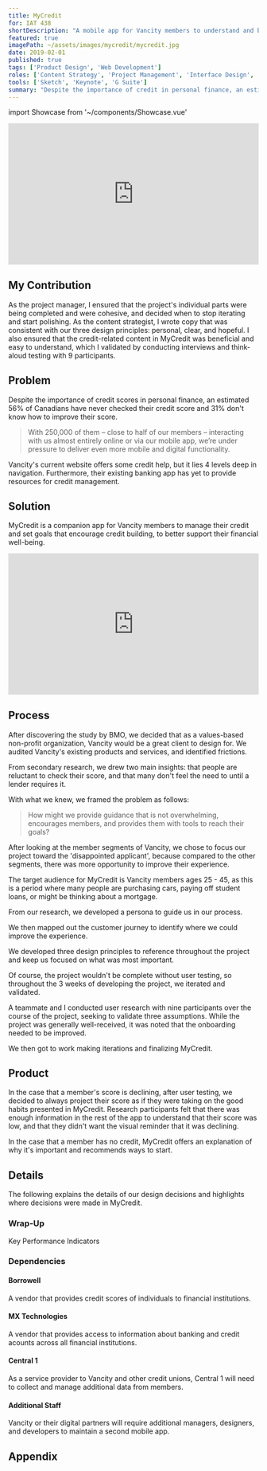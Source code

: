 ```yaml
---
title: MyCredit
for: IAT 438
shortDescription: "A mobile app for Vancity members to understand and build credit, in order to better support their financial well-being"
featured: true
imagePath: ~/assets/images/mycredit/mycredit.jpg
date: 2019-02-01
published: true
tags: ['Product Design', 'Web Development']
roles: ['Content Strategy', 'Project Management', 'Interface Design', 'User Research']
tools: ['Sketch', 'Keynote', 'G Suite']
summary: "Despite the importance of credit in personal finance, an estimated 56% of Canadians have never checked their credit score and 31% don't know how to improve their score (BMO, 2016). We saw this as an opportunity to support people in learning about credit through a mobile app offered by Vancity, a local credit union. When the project was complete, Vancity directors invited us to present to their Digital Services team at their head office in Vancouver."
---
```


import Showcase from '~/components/Showcase.vue'

<div style="padding:56.25% 0 0 0;position:relative;"><iframe src="https://player.vimeo.com/video/305425536?byline=0&portrait=0" style="position:absolute;top:0;left:0;width:100%;height:100%;" frameborder="0" allow="autoplay; fullscreen" allowfullscreen></iframe></div>

## My Contribution
As the project manager, I ensured that the project's individual parts were being completed and were cohesive, and decided when to stop iterating and start polishing. As the content strategist, I wrote copy that was consistent with our three design principles: personal, clear, and hopeful. I also ensured that the credit-related content in MyCredit was beneficial and easy to understand, which I validated by conducting interviews and think-aloud testing with 9 participants.

## Problem
Despite the importance of credit scores in personal finance, an estimated 56% of Canadians have never checked their credit score and 31% don't know how to improve their score.

> With 250,000 of them – close to half of our members – interacting with us almost entirely online or via our mobile app, we’re under pressure to deliver even more mobile and digital functionality.

Vancity's current website offers some credit help, but it lies 4 levels deep in navigation. Furthermore, their existing banking app has yet to provide resources for credit management.

## Solution
MyCredit is a companion app for Vancity members to manage their credit and set goals that encourage credit building, to better support their financial well-being.

<div style="padding:56.25% 0 0 0;position:relative;"><iframe src="https://player.vimeo.com/video/305425815?byline=0&portrait=0" style="position:absolute;top:0;left:0;width:100%;height:100%;" frameborder="0" allow="autoplay; fullscreen" allowfullscreen></iframe></div>

<Showcase
  src="https://macguire.me/static/onboarding-baad56677e17a1b50df9bf94b756ba9d.mp4"
  type="video"
  orientation="media-left"
  content="Since credit is unfamiliar for so many people, the onboarding helps members learn a bit about credit while setting up the app."
  />


## Process
After discovering the study by BMO, we decided that as a values-based non-profit organization, Vancity would be a great client to design for. We audited Vancity's existing products and services, and identified frictions.

From secondary research, we drew two main insights: that people are reluctant to check their score, and that many don't feel the need to until a lender requires it.

With what we knew, we framed the problem as follows:
> How might we provide guidance that is not overwhelming, encourages members, and provides them with tools to reach their goals?

After looking at the member segments of Vancity, we chose to focus our project toward the 'disappointed applicant', because compared to the other segments, there was more opportunity to improve their experience.

The target audience for MyCredit is Vancity members ages 25 - 45, as this is a period where many people are purchasing cars, paying off student loans, or might be thinking about a mortgage.

From our research, we developed a persona to guide us in our process.

We then mapped out the customer journey to identify where we could improve the experience.

We developed three design principles to reference throughout the project and keep us focused on what was most important.

Of course, the project wouldn't be complete without user testing, so throughout the 3 weeks of developing the project, we iterated and validated.

A teammate and I conducted user research with nine participants over the course of the project, seeking to validate three assumptions. While the project was generally well-received, it was noted that the onboarding needed to be improved.

We then got to work making iterations and finalizing MyCredit.

## Product

In the case that a member's score is declining, after user testing, we decided to always project their score as if they were taking on the good habits presented in MyCredit. Research participants felt that there was enough information in the rest of the app to understand that their score was low, and that they didn't want the visual reminder that it was declining.

In the case that a member has no credit, MyCredit offers an explanation of why it's important and recommends ways to start.

## Details
The following explains the details of our design decisions and highlights where decisions were made in MyCredit.

### Wrap-Up
Key Performance Indicators

### Dependencies
#### Borrowell
A vendor that provides credit scores of individuals to financial institutions.
#### MX Technologies
A vendor that provides access to information about banking and credit acounts across all financial institutions.
#### Central 1
As a service provider to Vancity and other credit unions, Central 1 will need to collect and manage additional data from members.
#### Additional Staff
Vancity or their digital partners will require additional managers, designers, and developers to maintain a second mobile app.

## Appendix
